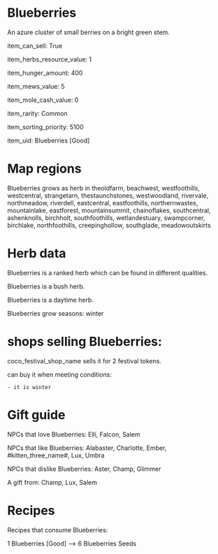 # Blueberries

An azure cluster of small berries on a bright green stem.

item_can_sell: True

item_herbs_resource_value: 1

item_hunger_amount: 400

item_mews_value: 5

item_mole_cash_value: 0

item_rarity: Common

item_sorting_priority: 5100

item_uid: Blueberries [Good]

# Map regions

Blueberries grows as herb in theoldfarm, beachwest, westfoothills, westcentral, strangetarn, thestaunchstones, westwoodland, rivervale, northmeadow, riverdell, eastcentral, eastfoothills, northernwastes, mountainlake, eastforest, mountainsummit, chainoflakes, southcentral, ashenknolls, birchholt, southfoothills, wetlandestuary, swampcorner, birchlake, northfoothills, creepinghollow, southglade, meadowoutskirts

# Herb data

Blueberries is a ranked herb which can be found in different qualities.

Blueberries is a bush herb.

Blueberries is a daytime herb.

Blueberries grow seasons: winter

# shops selling Blueberries:

coco_festival_shop_name sells it for 2 festival tokens.

  can buy it when meeting conditions: 

    - it is winter

# Gift guide

NPCs that love Blueberries: Elli, Falcon, Salem

NPCs that like Blueberries: Alabaster, Charlotte, Ember, #kitten_three_name#, Lux, Umbra

NPCs that dislike Blueberries: Aster, Champ, Glimmer

A gift from: Champ, Lux, Salem

# Recipes

Recipes that consume Blueberries:

1 Blueberries [Good] --> 6 Blueberries Seeds
